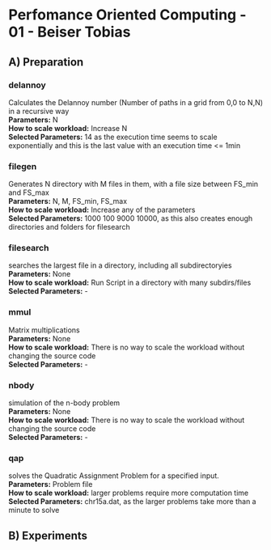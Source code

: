 # Perfomance Oriented Computing - 01 - Beiser Tobias
## A) Preparation
### delannoy
Calculates the Delannoy number (Number of paths in a grid from 0,0 to N,N) in a recursive way  
**Parameters:** N  
**How to scale workload:** Increase N  
**Selected Parameters:** 14 as the execution time seems to scale exponentially and this is the last value with an execution time <= 1min

### filegen
Generates N directory with M files in them, with a file size between FS_min and FS_max  
**Parameters:** N, M, FS_min, FS_max  
**How to scale workload:** Increase any of the parameters  
**Selected Parameters:** 1000 100 9000 10000, as this also creates enough directories and folders for filesearch

### filesearch
searches the largest file in a directory, including all subdirectoryies  
**Parameters:** None  
**How to scale workload:** Run Script in a directory with many subdirs/files  
**Selected Parameters:** -

### mmul
Matrix multiplications  
**Parameters:** None  
**How to scale workload:** There is no way to scale the workload without changing the source code  
**Selected Parameters:** -

### nbody
simulation of the n-body problem  
**Parameters:** None  
**How to scale workload:** There is no way to scale the workload without changing the source code  
**Selected Parameters:** -

### qap
solves the Quadratic Assignment Problem for a specified input.  
**Parameters:** Problem file  
**How to scale workload:** larger problems require more computation time  
**Selected Parameters:** chr15a.dat, as the larger problems take more than a minute to solve 

## B) Experiments

